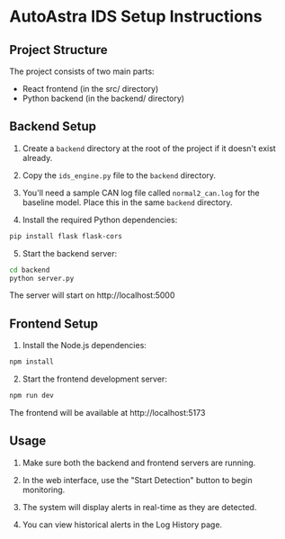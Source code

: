
# AutoAstra IDS Setup Instructions

## Project Structure

The project consists of two main parts:
- React frontend (in the src/ directory)
- Python backend (in the backend/ directory)

## Backend Setup

1. Create a `backend` directory at the root of the project if it doesn't exist already.

2. Copy the `ids_engine.py` file to the `backend` directory.

3. You'll need a sample CAN log file called `normal2_can.log` for the baseline model. Place this in the same `backend` directory.

4. Install the required Python dependencies:
```bash
pip install flask flask-cors
```

5. Start the backend server:
```bash
cd backend
python server.py
```

The server will start on http://localhost:5000

## Frontend Setup

1. Install the Node.js dependencies:
```bash
npm install
```

2. Start the frontend development server:
```bash
npm run dev
```

The frontend will be available at http://localhost:5173

## Usage

1. Make sure both the backend and frontend servers are running.

2. In the web interface, use the "Start Detection" button to begin monitoring.

3. The system will display alerts in real-time as they are detected.

4. You can view historical alerts in the Log History page.
